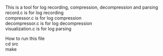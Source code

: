 This is a tool for log recording, compression, decompression and parsing  
record.c is for log recording  
compressor.c is for log compression  
decompressor.c is for log decompression  
visualization.c is for log parsing

How to run this file  
cd src  
make  



